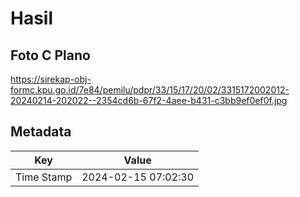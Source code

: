 # Hasil

## Foto C Plano

https://sirekap-obj-formc.kpu.go.id/7e84/pemilu/pdpr/33/15/17/20/02/3315172002012-20240214-202022--2354cd6b-67f2-4aee-b431-c3bb9ef0ef0f.jpg


## Metadata

| Key        | Value               |
| ---------- | ------------------- |
| Time Stamp | 2024-02-15 07:02:30 |



